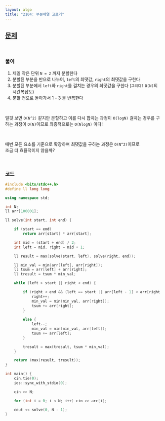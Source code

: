 ```yaml
---
layout: algo
title: "2104: 부분배열 고르기"
---
```


## [문제](https://www.acmicpc.net/problem/2104)

<br>

### 풀이

1. 제일 작은 단위 `N = 2` 까지 분할한다
2. 분할된 부분을 반으로 나누어, `left`의 최댓값, `right`의 최댓값을 구한다
3. 분할된 부분에서 `left`와 `right`를 걸치는 경우의 최댓값을 구한다 (`그리디?` `O(N)`의 시간복잡도)
4. 분할 전으로 돌아가서 1 - 3 을 반복한다     

<br>

얼핏 보면 `O(N^2)` 같지만
분할하고 이를 다시 합치는 과정이 `O(logN)`
걸치는 경우를 구하는 과정이 `O(N)`이므로
최종적으로는 `O(NlogN)` 이다!

<br>

매번 모든 요소를 기준으로 확장하며 최댓값을 구하는 과정은 `O(N^2)`이므로   
조금 더 효율적이지 않을까?

<br>

### 코드

```c++
#include <bits/stdc++.h>
#define ll long long

using namespace std;

int N;
ll arr[100001];

ll solve(int start, int end) {

	if (start == end)
		return arr[start] * arr[start];

	int mid = (start + end) / 2;
	int left = mid, right = mid + 1;

	ll result = max(solve(start, left), solve(right, end));

	ll min_val = min(arr[left], arr[right]);
	ll tsum = arr[left] + arr[right];
	ll tresult = tsum * min_val;

	while (left > start || right < end) {

		if (right < end && (left == start || arr[left - 1] < arr[right + 1])) {
			right++;
			min_val = min(min_val, arr[right]);
			tsum += arr[right];
		}
		
		else {
			left--;
			min_val = min(min_val, arr[left]);
			tsum += arr[left];
		}

		tresult = max(tresult, tsum * min_val);
	}

	return (max(result, tresult));
}

int main() {
	cin.tie(0);
	ios::sync_with_stdio(0);

	cin >> N;

	for (int i = 0; i < N; i++) cin >> arr[i];

	cout << solve(0, N - 1);
}
```